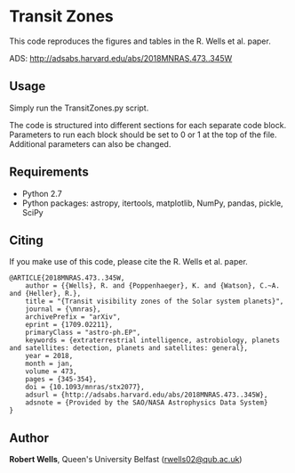 # Transit Zones
This code reproduces the figures and tables in the R. Wells et al. paper.

ADS: http://adsabs.harvard.edu/abs/2018MNRAS.473..345W

## Usage
Simply run the TransitZones.py script.

The code is structured into different sections for each separate code block. 
Parameters to run each block should be set to 0 or 1 at the top of the file.
Additional parameters can also be changed.

## Requirements
- Python 2.7
- Python packages: astropy, itertools, matplotlib, NumPy, pandas, pickle, SciPy

## Citing
If you make use of this code, please cite the R. Wells et al. paper.

```
@ARTICLE{2018MNRAS.473..345W,
    author = {{Wells}, R. and {Poppenhaeger}, K. and {Watson}, C.~A. and {Heller}, R.},
    title = "{Transit visibility zones of the Solar system planets}",
    journal = {\mnras},
    archivePrefix = "arXiv",
    eprint = {1709.02211},
    primaryClass = "astro-ph.EP",
    keywords = {extraterrestrial intelligence, astrobiology, planets and satellites: detection, planets and satellites: general},
    year = 2018,
    month = jan,
    volume = 473,
    pages = {345-354},
    doi = {10.1093/mnras/stx2077},
    adsurl = {http://adsabs.harvard.edu/abs/2018MNRAS.473..345W},
    adsnote = {Provided by the SAO/NASA Astrophysics Data System}
}
```

## Author
**Robert Wells**, Queen's University Belfast (rwells02@qub.ac.uk)
